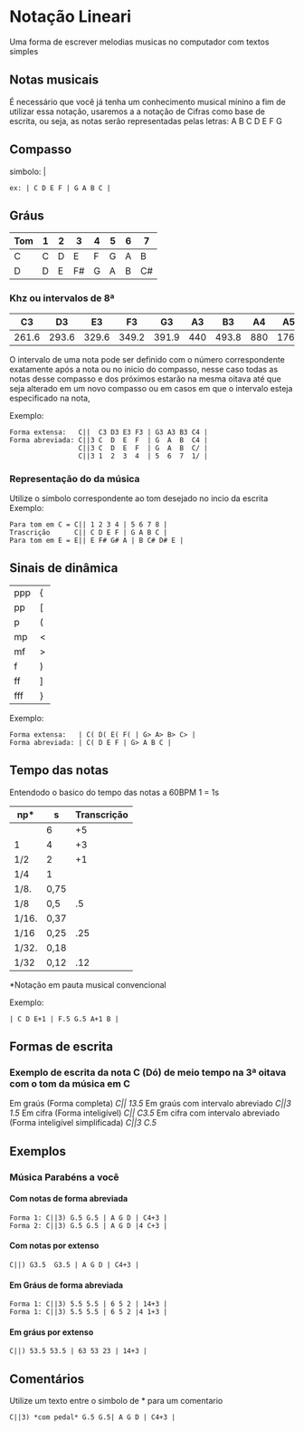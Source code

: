 # Notação Lineari
Uma forma de escrever melodias musicas no computador com textos simples

## Notas musicais
É necessário que você já tenha um conhecimento musical mínino a fim de utilizar essa notação, usaremos a  a notação de Cifras como base de escrita, ou seja, as notas serão representadas pelas letras: A B C D E F G

## Compasso
simbolo: |

```
ex: | C D E F | G A B C |
```

## Gráus
|Tom | 1 | 2 | 3  | 4 | 5 | 6 | 7  |
|----|---|---|----|---|---|---|----|
|  C | C | D | E  | F | G | A | B  |
|  D | D | E | F# | G | A | B | C# |

### Khz ou intervalos de 8ª

| C3	| D3	| E3	| F3	| G3	| A3	| B3    | A4  | A5   |
|-------|-------|-------|-------|-------|-------|-------|-----|------|
| 261.6	| 293.6	| 329.6	| 349.2	| 391.9	| 440	| 493.8 | 880 | 1760 |
	
O intervalo de uma nota pode ser definido com o número correspondente exatamente após a nota ou no inicio do compasso, nesse caso todas as notas desse compasso e dos próximos estarão na mesma oitava até que seja alterado em um novo compasso ou em casos em que o intervalo esteja especificado na nota,

Exemplo:
```
Forma extensa:   C||  C3 D3 E3 F3 | G3 A3 B3 C4 |
Forma abreviada: C||3 C  D  E  F  | G  A  B  C4 |
                 C||3 C  D  E  F  | G  A  B  C/ |
                 C||3 1  2  3  4  | 5  6  7  1/ |
```

### Representação do da música 
Utilize o simbolo correspondente ao tom desejado no incio da escrita
Exemplo:
```
Para tom em C = C|| 1 2 3 4 | 5 6 7 8 |
Trascrição      C|| C D E F | G A B C |
Para tom em E = E|| E F# G# A | B C# D# E |
```
   
## Sinais de dinâmica

|    |   |
|----|---|
|ppp | { |
|pp  | [ |
|p   | ( |
|mp  | < |
|mf  | > |
|f   | ) |
|ff  | ] |
|fff | } |

Exemplo:
```
Forma extensa:   | C( D( E( F( | G> A> B> C> |
Forma abreviada: | C( D E F | G> A B C |
```

## Tempo das notas
Entendodo o basico do tempo das notas
a 60BPM 1 = 1s

|np*	| s		| Transcrição |
|-------|-------|-------------|
|		| 6		| +5          |
|1		| 4		| +3          |
|1/2	| 2		| +1          |
|1/4	| 1		|             |
|1/8.	| 0,75	|             |
|1/8	| 	0,5	| .5          |
|1/16.	| 0,37	|             |
|1/16	| 0,25	| .25         |
|1/32.	| 0,18	|             |
|1/32	| 0,12	| .12         |

*Notação em pauta musical convencional

Exemplo:
```
| C D E+1 | F.5 G.5 A+1 B |
```
## Formas de escrita

### Exemplo de escrita da nota C (Dó) de meio tempo na 3ª oitava com o tom da música em C

Em graús (Forma completa)
*C|| 13.5*
Em graús com intervalo abreviado
*C||3 1.5*
Em cifra (Forma inteligível)
*C|| C3.5*
Em cifra com intervalo abreviado (Forma inteligível simplificada)
*C||3 C.5*

## Exemplos

### Música Parabéns a você

#### Com notas de forma abreviada
```
Forma 1: C||3) G.5 G.5 | A G D | C4+3 |
Forma 2: C||3) G.5 G.5 | A G D |4 C+3 |
```

#### Com notas por extenso
```
C||) G3.5  G3.5 | A G D | C4+3 |
```

#### Em Gráus de forma abreviada
```
Forma 1: C||3) 5.5 5.5 | 6 5 2 | 14+3 |
Forma 1: C||3) 5.5 5.5 | 6 5 2 |4 1+3 |
```

#### Em gráus por extenso
```
C||) 53.5 53.5 | 63 53 23 | 14+3 |
```

## Comentários

Utilize um texto entre o simbolo de * para um comentario

```
C||3) *com pedal* G.5 G.5| A G D | C4+3 |
```
